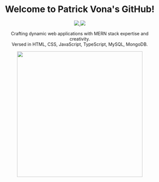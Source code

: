 <h1 align='center'>
  Welcome to Patrick Vona's GitHub!
</h1>

<p align='center'>

<a href="https://wonderful-portfolio.vercel.app/" target="_blank">
<img src="https://img.shields.io/badge/-Portfolio-purple?style=for-the-badge&logo=appveyor" />
  </a>
<a href="https://www.linkedin.com/in/patrick-vona-246986273/" target="_blank">
  <img src="https://img.shields.io/badge/LinkedIn-0077B5?style=for-the-badge&logo=linkedin&logoColor=white" />
</a>
</p>


<p align="center">
 Crafting dynamic web applications with MERN stack expertise and creativity.<br>
Versed in HTML, CSS, JavaScript, TypeScript, MySQL, MongoDB.<br>
    </p>

<p align='center'    
<a href="#"><img src="https://github-readme-stats.vercel.app/api/top-langs/?username=Pvon11&theme=dark" width="400"></a>
</p>
    
